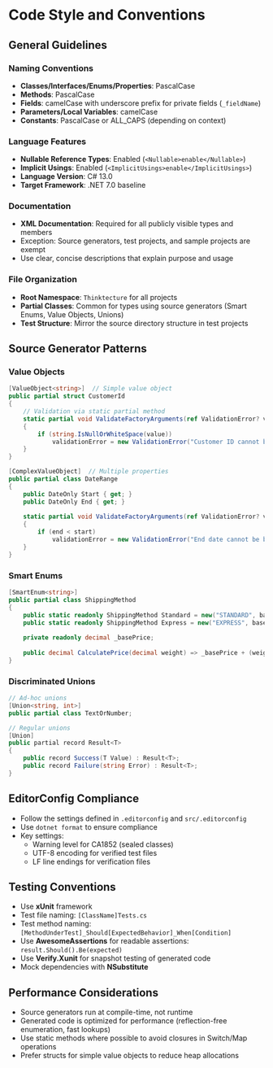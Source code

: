 # Code Style and Conventions

## General Guidelines

### Naming Conventions
- **Classes/Interfaces/Enums/Properties**: PascalCase
- **Methods**: PascalCase  
- **Fields**: camelCase with underscore prefix for private fields (`_fieldName`)
- **Parameters/Local Variables**: camelCase
- **Constants**: PascalCase or ALL_CAPS (depending on context)

### Language Features
- **Nullable Reference Types**: Enabled (`<Nullable>enable</Nullable>`)
- **Implicit Usings**: Enabled (`<ImplicitUsings>enable</ImplicitUsings>`)
- **Language Version**: C# 13.0
- **Target Framework**: .NET 7.0 baseline

### Documentation
- **XML Documentation**: Required for all publicly visible types and members
- Exception: Source generators, test projects, and sample projects are exempt
- Use clear, concise descriptions that explain purpose and usage

### File Organization
- **Root Namespace**: `Thinktecture` for all projects
- **Partial Classes**: Common for types using source generators (Smart Enums, Value Objects, Unions)
- **Test Structure**: Mirror the source directory structure in test projects

## Source Generator Patterns

### Value Objects
```csharp
[ValueObject<string>]  // Simple value object
public partial struct CustomerId 
{
    // Validation via static partial method
    static partial void ValidateFactoryArguments(ref ValidationError? validationError, ref string value)
    {
        if (string.IsNullOrWhiteSpace(value))
            validationError = new ValidationError("Customer ID cannot be empty");
    }
}

[ComplexValueObject]  // Multiple properties
public partial class DateRange
{
    public DateOnly Start { get; }
    public DateOnly End { get; }
    
    static partial void ValidateFactoryArguments(ref ValidationError? validationError, ref DateOnly start, ref DateOnly end)
    {
        if (end < start)
            validationError = new ValidationError("End date cannot be before start date");
    }
}
```

### Smart Enums
```csharp
[SmartEnum<string>]
public partial class ShippingMethod
{
    public static readonly ShippingMethod Standard = new("STANDARD", basePrice: 5.99m);
    public static readonly ShippingMethod Express = new("EXPRESS", basePrice: 15.99m);
    
    private readonly decimal _basePrice;
    
    public decimal CalculatePrice(decimal weight) => _basePrice + (weight * 0.5m);
}
```

### Discriminated Unions
```csharp
// Ad-hoc unions
[Union<string, int>]
public partial class TextOrNumber;

// Regular unions
[Union]
public partial record Result<T>
{
    public record Success(T Value) : Result<T>;
    public record Failure(string Error) : Result<T>;
}
```

## EditorConfig Compliance
- Follow the settings defined in `.editorconfig` and `src/.editorconfig`
- Use `dotnet format` to ensure compliance
- Key settings:
  - Warning level for CA1852 (sealed classes)
  - UTF-8 encoding for verified test files
  - LF line endings for verification files

## Testing Conventions
- Use **xUnit** framework
- Test file naming: `[ClassName]Tests.cs`
- Test method naming: `[MethodUnderTest]_Should[ExpectedBehavior]_When[Condition]`
- Use **AwesomeAssertions** for readable assertions: `result.Should().Be(expected)`
- Use **Verify.Xunit** for snapshot testing of generated code
- Mock dependencies with **NSubstitute**

## Performance Considerations
- Source generators run at compile-time, not runtime
- Generated code is optimized for performance (reflection-free enumeration, fast lookups)
- Use static methods where possible to avoid closures in Switch/Map operations
- Prefer structs for simple value objects to reduce heap allocations